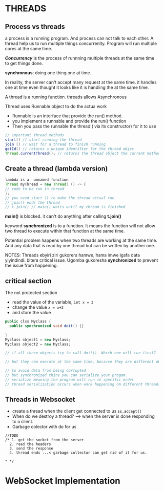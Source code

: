 # THREADS

## Process vs threads

a process is a running program. And process can not talk to each other. A thread help us to run multiple things concurrenlty. Program will run multiple cores at the same time. 



***Concurrency*** is the process of runnning multiple threads at the same time to get things done. 

**synchronous**: doing one thing one at time.

In reality, the server can't accept many request at the same time. it handles one at  time even thought it looks like it is handling the at the same time. 

A thread is a running function.  threads allows Asynchronous

Thread uses Runnable object to do the actua work

* Runnable is an interface that provide the run() method. 
* you implement a runnable and provide the run() function 
* Then you pass the runnable the thread ( via its constructor)  for it to use

````java
// important thread methods
start() // start running the thread
join () // wait for a thread to finish running 
getId() // returns a unique identifier for the thread objec
Thread.currentThread(); // returns the thread object the current method is running in 

````



## Create a thread (lambda version)

```java
lambda is a  unnamed function 
Thread myThread = new Thread( () -> {
// code to be run in thread
};
// you need start () to make the thread actual run 
// join() ends the thread  
// t.join() // main() waits until my thread is finished                             
```



**main()** is blocked. it can't do anything after calling **t.join()**

keyword  **synchronized** is to a function. It means the function will not allow two thread to execute within that function  at the same time. 



Potential problem happens when two threads are working at the same time. And any data that is read by one thread but can be written by another one.  

NOTES: Threads ebyiri ziri gukorera hamwe, hama imwe igafa data yiyindindi. bitera critical issue. Ugomba gukoresha **synchronized** to prevent the issue from happening. 



## critical section

The not protected section 

* read the value of the variable, `int x = 3`
* change the value  `x = x+2`
* and store the value 



```java
public clss Myclass {
  public synchronized void doit() {}
  
}
Myclass object1 = new Myclass;
Myclass object2 = new Myclass;

// if all these objects try to call doit(). Which one will run first? --> undefined. Our brains tend to think that whichever is written in the code first will be executed, but we don't know. what we for sure know is that one object will run first and the other one will follows because of the keyword synchronized. 

// but they can execute at the same time, because they are different objects and have different variables. 

// to avoid data from being corrupted 
// but synchronized thins you can serialize your progam.
// serialize meaning the program will run in specific order 
// thread serialization occurs when work happening on different threads needs to be executed in a specific order 

```



## Threads in Websocket

* create a thread when the client get connected to us `ss.accept()`
* When do we destroy a thread?  --> when the server is done responding to a client. 
* Garbage colector with do for us 

```
//TODO
/* 1. get the socket from the server
  2. read the headers
  3. send the response
  4. thread ends ...< garbage collector can get rid of it for us.
  
* */
```



# WebSocket Implementation 









